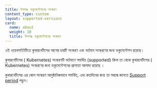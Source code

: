 ```yaml
---
title: উপলব্ধ ডকুমেন্টেশনের সংস্করণ
content_type: custom
layout: supported-versions
card:
  name: about
  weight: 10
  title: উপলব্ধ ডকুমেন্টেশনের সংস্করণ
---
```



এই ওয়েবসাইটটিতে কুবারনেটিসের  আগের চারটি সংস্করণ এবং বর্তমান সংস্করণের জন্য ডকুমেন্টেশন রয়েছে।


কুবারনেটিসের ( Kubernetes) সংস্করণটি   বর্তমানে সমর্থিত (supported) কিনা তা থেকে কুবারনেটিসের ( Kubernetes) সংস্করণের জন্য ডকুমেন্টেশনের প্রাপ্যতা আলাদা রয়েছে ।

কুবারনেটিসের এর কোন সংস্করণ আনুষ্ঠানিকভাবে সমর্থিত, এবং কতদিনের জন্য তা সম্বন্ধে জানতে [Support period](/releases/patch-releases/#support-period) পড়ুন।
